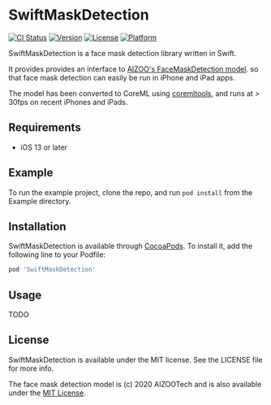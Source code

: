 # SwiftMaskDetection

[![CI Status](https://img.shields.io/travis/keithito/SwiftMaskDetection.svg?style=flat)](https://travis-ci.org/keithito/SwiftMaskDetection)
[![Version](https://img.shields.io/cocoapods/v/SwiftMaskDetection.svg?style=flat)](https://cocoapods.org/pods/SwiftMaskDetection)
[![License](https://img.shields.io/cocoapods/l/SwiftMaskDetection.svg?style=flat)](https://cocoapods.org/pods/SwiftMaskDetection)
[![Platform](https://img.shields.io/cocoapods/p/SwiftMaskDetection.svg?style=flat)](https://cocoapods.org/pods/SwiftMaskDetection)

SwiftMaskDetection is a face mask detection library written in Swift.

It provides provides an interface to [AIZOO's FaceMaskDetection model](https://github.com/AIZOOTech/FaceMaskDetection).
so that face mask detection can easily be run in iPhone and iPad apps.

The model has been converted to CoreML using [coremltools](https://apple.github.io/coremltools/), and
runs at > 30fps on recent iPhones and iPads.


## Requirements
  * iOS 13 or later


## Example

To run the example project, clone the repo, and run `pod install` from the Example directory.


## Installation

SwiftMaskDetection is available through [CocoaPods](https://cocoapods.org). To install
it, add the following line to your Podfile:

```ruby
pod 'SwiftMaskDetection'
```

## Usage

TODO


## License

SwiftMaskDetection is available under the MIT license. See the LICENSE file for more info.

The face mask detection model is (c) 2020 AIZOOTech and is also available under the
[MIT License](https://github.com/AIZOOTech/FaceMaskDetection/blob/6068769c7a6/LICENSE).
